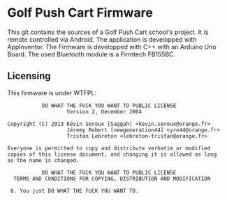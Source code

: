 Golf Push Cart Firmware
=======================

This git contains the sources of a Golf Push Cart school's project.
It is remote controlled via Android. The application is developped with AppInventor.
The Firmware is developped with C++ with an Arduino Uno Board. The used Bluetooth module is a Firmtech FB155BC.

Licensing
---------

This firmware is under WTFPL:

```
           DO WHAT THE FUCK YOU WANT TO PUBLIC LICENSE
                   Version 2, December 2004

Copyright (C) 2013 Kévin Seroux [Saggah] <kevin.seroux@orange.fr>
                   Jéremy Robert [newgeneration44] <yro44@orange.fr>
                   Tristan Lebreton <lebreton-tristan@orange.fr>

Everyone is permitted to copy and distribute verbatim or modified
copies of this license document, and changing it is allowed as long
as the name is changed.

           DO WHAT THE FUCK YOU WANT TO PUBLIC LICENSE
  TERMS AND CONDITIONS FOR COPYING, DISTRIBUTION AND MODIFICATION

 0. You just DO WHAT THE FUCK YOU WANT TO.
```
